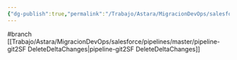 ```yaml
---
{"dg-publish":true,"permalink":"/Trabajo/Astara/MigracionDevOps/salesforce/projects/Support/Driber/CleanDeltaChanges_release_sp/"}
---
```



#branch 
[[Trabajo/Astara/MigracionDevOps/salesforce/pipelines/master/pipeline-git2SF DeleteDeltaChanges\|pipeline-git2SF DeleteDeltaChanges]]